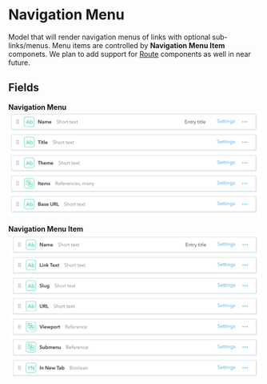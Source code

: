 # Navigation Menu
Model that will render navigation menus of links with optional sub-links/menus. Menu items are controlled by **Navigation Menu Item** componets. We plan to add support for [Route](./Route.md) components as well in near future.

## Fields
**Navigation Menu**
![](./pics/NavigationMenu.png)

**Navigation Menu Item**
![](./pics/NavigationMenuItem.png)